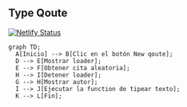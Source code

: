 ## Type Qoute

[![Netlify Status](https://api.netlify.com/api/v1/badges/da169ff6-8a77-4957-8846-540c6f1128c6/deploy-status)](https://app.netlify.com/sites/type-quote/deploys)

```mermaid
graph TD;
  A[Inicio] --> B[Clic en el botón New qoute];
  D --> E[Mostrar loader];
  E --> F[Obtener cita aleatoria];
  H --> I[Detener loader];
  G --> H[Mostrar autor];
  I --> J[Ejecutar la function de tipear texto];
  K --> L[Fin];
```
